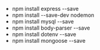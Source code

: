 - npm install express --save
- npm install --save-dev nodemon 
- npm install mysql --save
- npm install body-parser --save
- npm install dotenv --save
- npm install mongoose --save